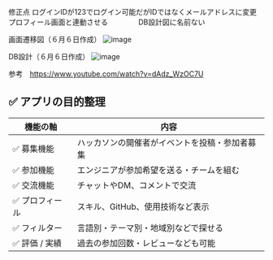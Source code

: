 修正点 ログインIDが123でログイン可能だがIDではなくメールアドレスに変更　プロフィール画面と連動させる
　　　　DB設計図に名前ない

画面遷移図（６月６日作成）
![image](https://github.com/user-attachments/assets/c544eaf3-e051-4d69-a689-4deeb081cfbe)


DB設計（６月６日作成）
![image](https://github.com/user-attachments/assets/15e983ca-abe2-4ae2-9aff-981c31d870d7)



参考　https://www.youtube.com/watch?v=dAdz_WzOC7U

## ✅ アプリの目的整理

| 機能の軸         | 内容                                                                 |
|------------------|----------------------------------------------------------------------|
| ✅ 募集機能       | ハッカソンの開催者がイベントを投稿・参加者募集                      |
| ✅ 参加機能       | エンジニアが参加希望を送る・チームを組む                            |
| ✅ 交流機能       | チャットやDM、コメントで交流                                         |
| ✅ プロフィール   | スキル、GitHub、使用技術など表示                                     |
| ✅ フィルター     | 言語別・テーマ別・地域別などで探せる                                 |
| ✅ 評価 / 実績    | 過去の参加回数・レビューなども可能                                   |

